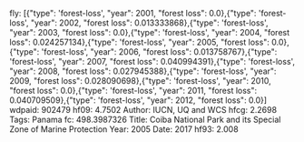 fly: [{"type": 'forest-loss', "year": 2001, "forest loss": 0.0},{"type": 'forest-loss', "year": 2002, "forest loss": 0.013333868},{"type": 'forest-loss', "year": 2003, "forest loss": 0.0},{"type": 'forest-loss', "year": 2004, "forest loss": 0.024257134},{"type": 'forest-loss', "year": 2005, "forest loss": 0.0},{"type": 'forest-loss', "year": 2006, "forest loss": 0.013758767},{"type": 'forest-loss', "year": 2007, "forest loss": 0.040994391},{"type": 'forest-loss', "year": 2008, "forest loss": 0.027945388},{"type": 'forest-loss', "year": 2009, "forest loss": 0.028090698},{"type": 'forest-loss', "year": 2010, "forest loss": 0.0},{"type": 'forest-loss', "year": 2011, "forest loss": 0.040709509},{"type": 'forest-loss', "year": 2012, "forest loss": 0.0}]
wdpaid: 902479
hf09: 4.7502
Author: IUCN, UQ and WCS
hfcg: 2.2698
Tags: Panama
fc: 498.3987326
Title: Coiba National Park and its Special Zone of Marine Protection
Year: 2005
Date: 2017
hf93: 2.008
